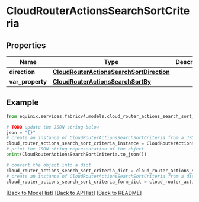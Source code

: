 # CloudRouterActionsSearchSortCriteria


## Properties

Name | Type | Description | Notes
------------ | ------------- | ------------- | -------------
**direction** | [**CloudRouterActionsSearchSortDirection**](CloudRouterActionsSearchSortDirection.md) |  | [optional] 
**var_property** | [**CloudRouterActionsSearchSortBy**](CloudRouterActionsSearchSortBy.md) |  | [optional] 

## Example

```python
from equinix.services.fabricv4.models.cloud_router_actions_search_sort_criteria import CloudRouterActionsSearchSortCriteria

# TODO update the JSON string below
json = "{}"
# create an instance of CloudRouterActionsSearchSortCriteria from a JSON string
cloud_router_actions_search_sort_criteria_instance = CloudRouterActionsSearchSortCriteria.from_json(json)
# print the JSON string representation of the object
print(CloudRouterActionsSearchSortCriteria.to_json())

# convert the object into a dict
cloud_router_actions_search_sort_criteria_dict = cloud_router_actions_search_sort_criteria_instance.to_dict()
# create an instance of CloudRouterActionsSearchSortCriteria from a dict
cloud_router_actions_search_sort_criteria_form_dict = cloud_router_actions_search_sort_criteria.from_dict(cloud_router_actions_search_sort_criteria_dict)
```
[[Back to Model list]](../README.md#documentation-for-models) [[Back to API list]](../README.md#documentation-for-api-endpoints) [[Back to README]](../README.md)


